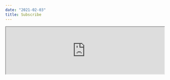 ```yaml
---
date: "2021-02-03"
title: Subscribe
---
```


<iframe src="https://tinyletter.com/thomasadventure" width="100%"></iframe>
